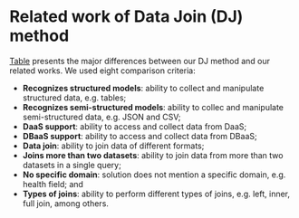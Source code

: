 # Related work of Data Join (DJ) method
[Table](https://github.com/FORMAS/RelatedWork-DJ/blob/master/Table.md) presents the major differences between our DJ method and our related works. We used eight comparison criteria:
- **Recognizes structured models**: ability to collect and manipulate structured data, e.g. tables;
- **Recognizes semi-structured models**: ability to collec and manipulate semi-structured data, e.g. JSON and CSV;
- **DaaS support**: ability to access and collect data from DaaS;
- **DBaaS support**: ability to access and collect data from DBaaS;
- **Data join**: ability to join data of different formats;
- **Joins more than two datasets**: ability to join data from more than two datasets in a single query;
- **No specific domain**: solution does not mention a specific domain, e.g. health field; and
- **Types of joins**: ability to perform different types of joins, e.g. left, inner, full join, among others.
